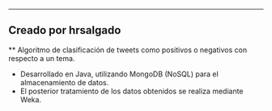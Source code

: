 --------------------
Creado por hrsalgado
--------------------

** Algoritmo de clasificación de tweets como positivos o negativos con respecto a un tema.

* Desarrollado en Java, utilizando MongoDB (NoSQL) para el almacenamiento de datos.
* El posterior tratamiento de los datos obtenidos se realiza mediante Weka.
